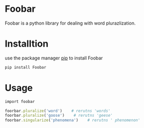 # Foobar
Foobar is a python library for dealing with word plurazlization.

# Installtion 
use the package manager [pip](https://pypi.org/project/django-foobar) to install Foobar   
````python
pip install Foobar 
````
# Usage 

````````````ruby
import foobar 

foorbar.pluralize('word')    # rerutns 'words'  
foorbar.pluralize('goose')    # rerutns 'geese'  
foorbar.singularize('phenomena')    # rerutns ' phenomenon'  
````````````
